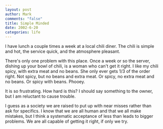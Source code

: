 ```yaml
--- 
layout: post
author: Mark
comments: "false"
title: Simple Minded
date: 2002-6-20
categories: life
---
```

I have lunch a couple times a week at a local chili diner. The chili is simple and hot, the service quick, and the atmosphere pleasant.

There's only one problem with this place. Once a week or so the server, dishing up your bowl of chili, is a woman who can't get it right. I like my chili spicy, with extra meat and no beans. She only ever gets 1/3 of the order right. Not spicy, but no beans and extra meat. Or spicy, no extra meat and no beans. Or spicy with beans. Phooey.

It is so frustrating. How hard is this? I should say something to the owner, but I am reluctant to cause trouble.

I guess as a society we are raised to put up with near misses rather than ask for specifics. I know that we are all human and that we all make mistakes, but I think a systematic acceptance of less than leads to bigger problems. We are all capable of getting it right, if only we try.
